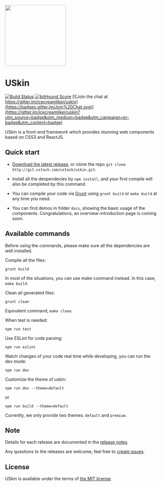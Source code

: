 <img src="https://icecreamliker.github.io/uskin/images/logo.png" width="200" height="200">

# USkin

[![Build Status](https://travis-ci.org/icecreamliker/uskin.svg?branch=master)](https://travis-ci.org/icecreamliker/uskin) 
[![bitHound Score](https://www.bithound.io/github/icecreamliker/uskin/badges/score.svg)](https://www.bithound.io/github/icecreamliker/uskin) 
[![Join the chat at https://gitter.im/icecreamliker/uskin](https://badges.gitter.im/Join%20Chat.svg)](https://gitter.im/icecreamliker/uskin?utm_source=badge&utm_medium=badge&utm_campaign=pr-badge&utm_content=badge) 


USkin is a front-end framework which provides stunning web components based on CSS3 and ReactJS.

## Quick start

- [Download the latest release](http://git.ustack.com/ustack/uskin/repository/archive.zip), or clone the repo `git clone http://git.ustack.com/ustack/uskin.git`.

- Install all the denpendecies by `npm install`, and your first compile will also be completed by this command.

- You can compile your code via [Grunt](http://gruntjs.com/) using `grunt build` or `make build` at any time you need.

- You can find demos in folder `docs`, showing the basic usage of the components. Congratulations, an overview-introduction page is coming soon.

## Available commands

Before using the commands, please make sure all the dependencies are well installed.

Compile all the files:
```
grunt build
```
In most of the situations, you can use make command instead. In this case, `make build`.

Clean all generated files:
```
grunt clean
```
Equivalent command, `make clean`.

When test is needed:
```
npm run test
```
Use ESLint for code parsing:
```
npm run eslint
```

Watch changes of your code real time while developing, you can run the dev mode:
```
npm run dev
```

Customize the theme of uskin:
```
npm run dev --theme=default
```
or
```
npm run build --theme=default
```
Currently, we only provide two themes: `default` and `premium`.

## Note

Details for each release are documented in the [release notes](https://github.com/icecreamliker/uskin/releases).

Any questions to the releases are welcome, feel free to [create issues](https://github.com/icecreamliker/uskin/issues).

## License

USkin is available under the terms of [the MIT license](LICENSE).

